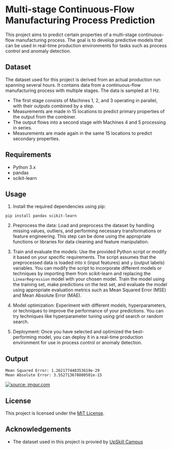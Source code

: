 # Multi-stage Continuous-Flow Manufacturing Process Prediction

This project aims to predict certain properties of a multi-stage continuous-flow manufacturing process. The goal is to develop predictive models that can be used in real-time production environments for tasks such as process control and anomaly detection.

## Dataset

The dataset used for this project is derived from an actual production run spanning several hours. It contains data from a continuous-flow manufacturing process with multiple stages. The data is sampled at 1 Hz.

- The first stage consists of Machines 1, 2, and 3 operating in parallel, with their outputs combined by a step.
- Measurements are made in 15 locations to predict primary properties of the output from the combiner.
- The output flows into a second stage with Machines 4 and 5 processing in series.
- Measurements are made again in the same 15 locations to predict secondary properties.

## Requirements

- Python 3.x
- pandas
- scikit-learn

## Usage

1. Install the required dependencies using pip:

```
pip install pandas scikit-learn
```

2. Preprocess the data: Load and preprocess the dataset by handling missing values, outliers, and performing necessary transformations or feature engineering. This step can be done using the appropriate functions or libraries for data cleaning and feature manipulation.

3. Train and evaluate the models: Use the provided Python script or modify it based on your specific requirements. The script assumes that the preprocessed data is loaded into `X` (input features) and `y` (output labels) variables. You can modify the script to incorporate different models or techniques by importing them from scikit-learn and replacing the `LinearRegression` model with your chosen model. Train the model using the training set, make predictions on the test set, and evaluate the model using appropriate evaluation metrics such as Mean Squared Error (MSE) and Mean Absolute Error (MAE).

4. Model optimization: Experiment with different models, hyperparameters, or techniques to improve the performance of your predictions. You can try techniques like hyperparameter tuning using grid search or random search.

5. Deployment: Once you have selected and optimized the best-performing model, you can deploy it in a real-time production environment for use in process control or anomaly detection.

## Output
```
Mean Squared Error: 1.262177448353619e-29
Mean Absolute Error: 3.552713678800501e-15
```

<a href="https://imgur.com/RqkU2Dm.png"><img src="https://imgur.com/RqkU2Dm.png" title="source: imgur.com" /></a>


## License

This project is licensed under the [MIT License](https://opensource.org/licenses/MIT).

## Acknowledgements

- The dataset used in this project is provied by [UpSkill Campus](https://drive.google.com/file/d/1yvZzslpbWw2mpCVF5QqueSkNrNHmtvDE/view?usp=share_link)
